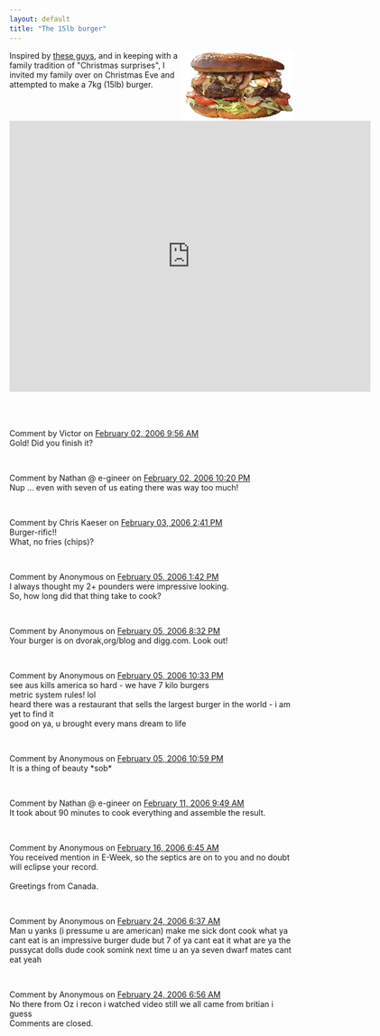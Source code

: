 ```yaml
---
layout: default
title: "The 15lb burger"
---
```


<img src="/v2/blog/2006/02/The%2015lb%20burger.jpg"
align="right" border="0" />

Inspired by [these
guys](http://www.gagreport.com/bizarrenews%20-%20video%20-%20worlds%20biggest%20burger.htm),
and in keeping with a family tradition of "Christmas surprises", I invited my
family over on Christmas Eve and attempted to make a 7kg (15lb) burger.

<iframe width="640" height="480" src="https://www.youtube.com/embed/XZ7pC_4t4No" frameborder="0" allowfullscreen="true">&nbsp;</iframe>

<div id="blogComments">
  <a name="comments">&nbsp;</a>
  
  <a name="c113883456785357540">&nbsp;</a>
  <div class="blogComment">
    <div class="blogCommentByline">Comment by Victor on <a href="#c113883456785357540" title="Comment permalink">February 02, 2006 9:56 AM</a> </div>
    <div class="blogCommentBody">Gold! Did you finish it?</div>
  </div>
  
  <a name="c113887924536604315">&nbsp;</a>
  <div class="blogComment">
    <div class="blogCommentByline">Comment by Nathan @ e-gineer on <a href="#c113887924536604315" title="Comment permalink">February 02, 2006 10:20 PM</a> </div>
    <div class="blogCommentBody">Nup ... even with seven of us eating there was way too much!</div>
  </div>
  
  <a name="c113893810180509341">&nbsp;</a>
  <div class="blogComment">
    <div class="blogCommentByline">Comment by Chris Kaeser on <a href="#c113893810180509341" title="Comment permalink">February 03, 2006 2:41 PM</a> </div>
    <div class="blogCommentBody">Burger-rific!!<BR/>What, no fries (chips)?</div>
  </div>
  
  <a name="c113910737654866497">&nbsp;</a>
  <div class="blogComment">
    <div class="blogCommentByline">Comment by Anonymous on <a href="#c113910737654866497" title="Comment permalink">February 05, 2006 1:42 PM</a> </div>
    <div class="blogCommentBody">I always thought my 2+ pounders were impressive looking.<BR/>So, how long did that thing take to cook?</div>
  </div>
  
  <a name="c113913194098101862">&nbsp;</a>
  <div class="blogComment">
    <div class="blogCommentByline">Comment by Anonymous on <a href="#c113913194098101862" title="Comment permalink">February 05, 2006 8:32 PM</a> </div>
    <div class="blogCommentBody">Your burger is on dvorak,org/blog and digg.com. Look out!</div>
  </div>
  
  <a name="c113913918044437401">&nbsp;</a>
  <div class="blogComment">
    <div class="blogCommentByline">Comment by Anonymous on <a href="#c113913918044437401" title="Comment permalink">February 05, 2006 10:33 PM</a> </div>
    <div class="blogCommentBody">see aus kills america so hard - we have 7 kilo burgers<BR/>metric system rules! lol<BR/>heard there was a restaurant that sells the largest burger in the world - i am yet to find it<BR/>good on ya, u brought every mans dream to life</div>
  </div>
  
  <a name="c113914079878082093">&nbsp;</a>
  <div class="blogComment">
    <div class="blogCommentByline">Comment by Anonymous on <a href="#c113914079878082093" title="Comment permalink">February 05, 2006 10:59 PM</a> </div>
    <div class="blogCommentBody">It is a thing of beauty *sob*</div>
  </div>
  
  <a name="c113961175693730951">&nbsp;</a>
  <div class="blogComment">
    <div class="blogCommentByline">Comment by Nathan @ e-gineer on <a href="#c113961175693730951" title="Comment permalink">February 11, 2006 9:49 AM</a> </div>
    <div class="blogCommentBody">It took about 90 minutes to cook everything and assemble the result.</div>
  </div>
  
  <a name="c114003275942695004">&nbsp;</a>
  <div class="blogComment">
    <div class="blogCommentByline">Comment by Anonymous on <a href="#c114003275942695004" title="Comment permalink">February 16, 2006 6:45 AM</a> </div>
    <div class="blogCommentBody">You received mention in E-Week, so the septics are on to you and no doubt will eclipse your record.<BR/><BR/>  Greetings from Canada.</div>
  </div>
  
  <a name="c114072345742520299">&nbsp;</a>
  <div class="blogComment">
    <div class="blogCommentByline">Comment by Anonymous on <a href="#c114072345742520299" title="Comment permalink">February 24, 2006 6:37 AM</a> </div>
    <div class="blogCommentBody">Man u yanks (i pressume u are american) make me sick dont cook what ya cant eat is an impressive burger dude but 7 of ya cant eat it what are ya the pussycat dolls dude cook somink next time u an ya seven dwarf mates cant eat  yeah</div>
  </div>
  
  <a name="c114072457572092491">&nbsp;</a>
  <div class="blogComment">
    <div class="blogCommentByline">Comment by Anonymous on <a href="#c114072457572092491" title="Comment permalink">February 24, 2006 6:56 AM</a> </div>
    <div class="blogCommentBody">No there from Oz i recon i watched video still we all came from britian i guess</div>
  </div>

  <div class="blogCommentsClosed">Comments are closed.</div>

</div>
